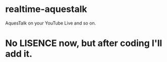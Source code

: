 # realtime-aquestalk
AquesTalk on your YouTube Live and so on.

# No LISENCE now, but after coding I'll add it.
